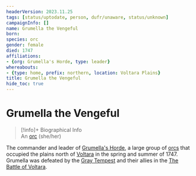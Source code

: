 ```yaml
---
headerVersion: 2023.11.25
tags: [status/uptodate, person, dufr/unaware, status/unknown]
campaignInfo: []
name: Grumella the Vengeful
born:
species: orc
gender: female
died: 1747
affiliations:
- {org: Grumella's Horde, type: leader}
whereabouts:
- {type: home, prefix: northern, location: Voltara Plains}
title: Grumella the Vengeful
hide_toc: true
---
```

# Grumella the Vengeful
>[!info]+ Biographical Info  
> An [orc](<../../species/children-of-the-embodied-gods/orcs/orcs.md>) (she/her)  
>   
>   
>> 

The commander and leader of [Grumella's Horde](<../../groups/orc-hordes/grumella-s-horde.md>), a large group of [orcs](<../../species/children-of-the-embodied-gods/orcs/orcs.md>) that occupied the plains north of [Voltara](<../../gazetteer/west-coast/chardonian-empire/northern-frontier/voltara.md>) in the spring and summer of 1747. Grumella was defeated by the [Gray Tempest](<../pcs/gray-tempest/gray-tempest.md>) and their allies in the [The Battle of Voltara](<../../events/1700s/1747/10/the-battle-of-voltara.md>). 